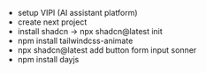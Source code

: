 - setup VIPI (AI assistant platform)
- create next project
- install shadcn -> npx shadcn@latest init
- npm install tailwindcss-animate
- npx shadcn@latest add button form input sonner
- npm install dayjs
